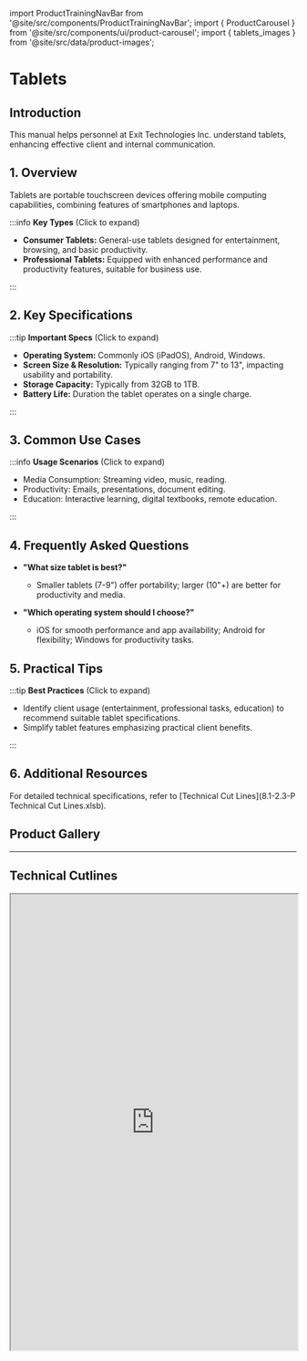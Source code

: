 import ProductTrainingNavBar from '@site/src/components/ProductTrainingNavBar';
import { ProductCarousel } from '@site/src/components/ui/product-carousel';
import { tablets_images } from '@site/src/data/product-images';

<ProductTrainingNavBar />

# Tablets 

## Introduction
This manual helps personnel at Exit Technologies Inc. understand tablets, enhancing effective client and internal communication.

## 1. Overview
Tablets are portable touchscreen devices offering mobile computing capabilities, combining features of smartphones and laptops.

:::info **Key Types** (Click to expand)

- **Consumer Tablets:** General-use tablets designed for entertainment, browsing, and basic productivity.
- **Professional Tablets:** Equipped with enhanced performance and productivity features, suitable for business use.

:::

## 2. Key Specifications

:::tip **Important Specs** (Click to expand)

- **Operating System:** Commonly iOS (iPadOS), Android, Windows.
- **Screen Size & Resolution:** Typically ranging from 7" to 13", impacting usability and portability.
- **Storage Capacity:** Typically from 32GB to 1TB.
- **Battery Life:** Duration the tablet operates on a single charge.

:::

## 3. Common Use Cases

:::info **Usage Scenarios** (Click to expand)

- Media Consumption: Streaming video, music, reading.
- Productivity: Emails, presentations, document editing.
- Education: Interactive learning, digital textbooks, remote education.

:::

## 4. Frequently Asked Questions
- **"What size tablet is best?"**
  - Smaller tablets (7-9") offer portability; larger (10"+) are better for productivity and media.

- **"Which operating system should I choose?"**
  - iOS for smooth performance and app availability; Android for flexibility; Windows for productivity tasks.

## 5. Practical Tips

:::tip **Best Practices** (Click to expand)

- Identify client usage (entertainment, professional tasks, education) to recommend suitable tablet specifications.
- Simplify tablet features emphasizing practical client benefits.

:::

## 6. Additional Resources
For detailed technical specifications, refer to [Technical Cut Lines](8.1-2.3-P Technical Cut Lines.xlsb).

## Product Gallery

<ProductCarousel 
  images={tablets_images}
  title="Tablets Gallery"
/>

---


## Technical Cutlines

<iframe
  src="https://docs.google.com/spreadsheets/d/e/2PACX-1vRnkw0fLQVW9RiVoUQbeJiRhh06xbjChfc0LEM-G3fscA9hEMNxbiibHi0HKW9eWQ/pubhtml?widget=true&headers=false&gid=1116239162&single=true"
  width="100%"
  height="800"
  style={{ border: 'none', borderRadius: '8px' }}
  title="Technical Cutlines"
  allowfullscreen
></iframe>

